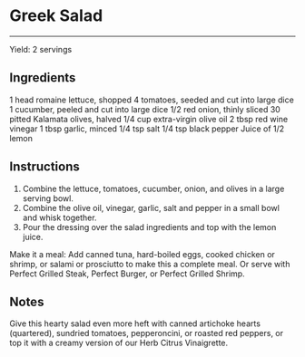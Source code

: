 # Greek Salad
---
Yield: 2 servings

## Ingredients
1 head romaine lettuce, shopped
4 tomatoes, seeded and cut into large dice
1 cucumber, peeled and cut into large dice
1/2 red onion, thinly sliced
30 pitted Kalamata olives, halved
1/4 cup extra-virgin olive oil
2 tbsp red wine vinegar
1 tbsp garlic, minced
1/4 tsp salt
1/4 tsp black pepper
Juice of 1/2 lemon

## Instructions
1. Combine the lettuce, tomatoes, cucumber, onion, and olives in a large serving bowl.
2. Combine the olive oil, vinegar, garlic, salt and pepper in a small bowl and whisk together.
3. Pour the dressing over the salad ingredients and top with the lemon juice.

Make it a meal: Add canned tuna, hard-boiled eggs, cooked chicken or shrimp, or salami or prosciutto to make this a complete meal. Or serve with Perfect Grilled Steak, Perfect Burger, or Perfect Grilled Shrimp.

## Notes

Give this hearty salad even more heft with canned artichoke hearts (quartered), sundried tomatoes, pepperoncini, or roasted red peppers, or top it with a creamy version of our Herb Citrus Vinaigrette.